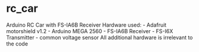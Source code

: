 # rc_car
Arduino RC Car with FS-IA6B Receiver
Hardware used:  - Adafruit motorshield v1.2
                - Arduino MEGA 2560
                - FS-IA6B Receiver
                - FS-I6X Transmitter
                - common voltage sensor
All additional hardware is irrelevant to the code
